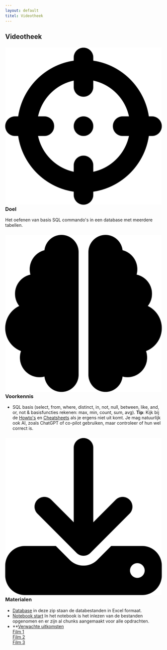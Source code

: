```yaml
---
layout: default
titel: Videotheek
---
```


## Videotheek

### <span><img class="inline-h2-icon" src="../assets/svg/crosshairs.svg" /> Doel</span>

Het oefenen van basis SQL commando's in een database met meerdere tabellen.

### <span><img class="inline-h2-icon" src="../assets/svg/brain.svg" /> Voorkennis</span>

- SQL basis (select, from, where, distinct, in, not, null, between, like, and, or, not & basisfuncties rekenen: max, min, count, sum, avg).
  **Tip**: Kijk bij de [Howto's](../howto.md) en [Cheatsheets](../cheeatsheets.md) als je ergens niet uit komt. Je mag natuurlijk ook AI, zoals ChatGPT of co-pilot gebruiken, maar controleer of hun wel correct is.

### <span><img class="inline-h2-icon" src="../assets/svg/download.svg" /> Materialen</span>

- [Database](../dataset/Film.zip) in deze zip staan de databestanden in Excel formaat.
- [Notebook start](../notebook/videotheek.Rmd) In het notebook is het inlezen van de bestanden opgenomen en er zijn al chunks aangemaakt voor alle opdrachten.
- \*\*<ins>Verwachte uitkomsten</ins>\
   [Film 1](../werkboek/Films-1.pdf)\
   [Film 2](../werkboek/Films-2.pdf)\
   [Film 3](../werkboek/Films-3.pdf)
